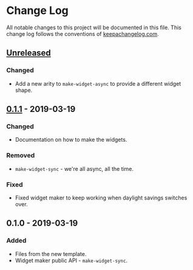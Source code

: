 # Change Log
All notable changes to this project will be documented in this file. This change log follows the conventions of [keepachangelog.com](http://keepachangelog.com/).

## [Unreleased]
### Changed
- Add a new arity to `make-widget-async` to provide a different widget shape.

## [0.1.1] - 2019-03-19
### Changed
- Documentation on how to make the widgets.

### Removed
- `make-widget-sync` - we're all async, all the time.

### Fixed
- Fixed widget maker to keep working when daylight savings switches over.

## 0.1.0 - 2019-03-19
### Added
- Files from the new template.
- Widget maker public API - `make-widget-sync`.

[Unreleased]: https://github.com/your-name/fizz-buzz/compare/0.1.1...HEAD
[0.1.1]: https://github.com/your-name/fizz-buzz/compare/0.1.0...0.1.1

